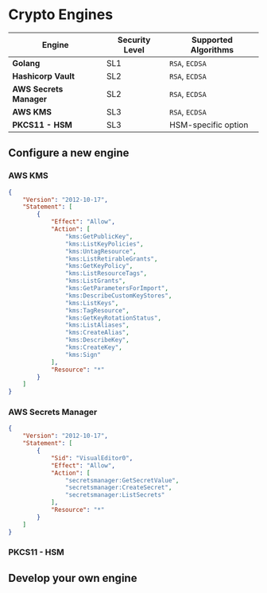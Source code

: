 # Crypto Engines

| Engine                  | Security Level | Supported Algorithms |
| ----------------------- | -------------- | -------------------- |
| **Golang**              | SL1            | `RSA`, `ECDSA`       |
| **Hashicorp Vault**     | SL2            | `RSA`, `ECDSA`       |
| **AWS Secrets Manager** | SL2            | `RSA`, `ECDSA`       |
| **AWS KMS**             | SL3            | `RSA`, `ECDSA`       |
| **PKCS11 - HSM**        | SL3            | HSM-specific option  |

## Configure a new engine

### AWS KMS

```json
{
    "Version": "2012-10-17",
    "Statement": [
        {
            "Effect": "Allow",
            "Action": [
                "kms:GetPublicKey",
                "kms:ListKeyPolicies",
                "kms:UntagResource",
                "kms:ListRetirableGrants",
                "kms:GetKeyPolicy",
                "kms:ListResourceTags",
                "kms:ListGrants",
                "kms:GetParametersForImport",
                "kms:DescribeCustomKeyStores",
                "kms:ListKeys",
                "kms:TagResource",
                "kms:GetKeyRotationStatus",
                "kms:ListAliases",
                "kms:CreateAlias",
                "kms:DescribeKey",
                "kms:CreateKey",
                "kms:Sign"
            ],
            "Resource": "*"
        }
    ]
}
```
### AWS Secrets Manager

```json
{
    "Version": "2012-10-17",
    "Statement": [
        {
            "Sid": "VisualEditor0",
            "Effect": "Allow",
            "Action": [
                "secretsmanager:GetSecretValue",
                "secretsmanager:CreateSecret",
                "secretsmanager:ListSecrets"
            ],
            "Resource": "*"
        }
    ]
}
```

### PKCS11 - HSM


## Develop your own engine